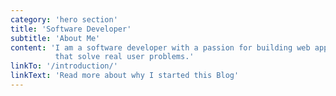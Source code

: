 ```yaml
---
category: 'hero section'
title: 'Software Developer'
subtitle: 'About Me'
content: 'I am a software developer with a passion for building web applications
          that solve real user problems.'
linkTo: '/introduction/'
linkText: 'Read more about why I started this Blog'
---
```

